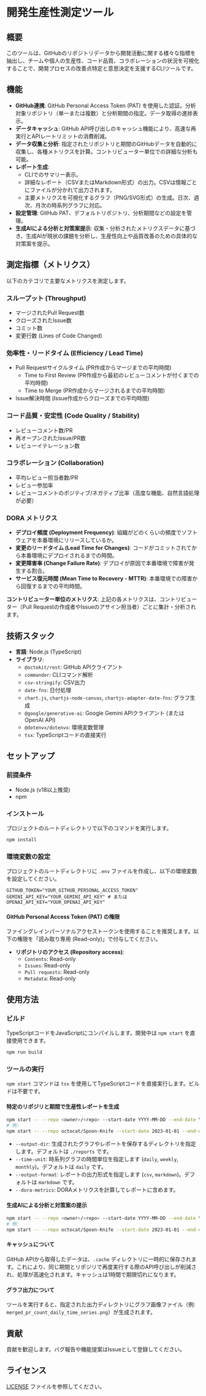 # 開発生産性測定ツール

## 概要

このツールは、GitHubのリポジトリデータから開発活動に関する様々な指標を抽出し、チームや個人の生産性、コード品質、コラボレーションの状況を可視化することで、開発プロセスの改善点特定と意思決定を支援するCLIツールです。

## 機能

*   **GitHub連携**: GitHub Personal Access Token (PAT) を使用した認証。分析対象リポジトリ（単一または複数）と分析期間の指定。データ取得の進捗表示。
*   **データキャッシュ**: GitHub API呼び出しのキャッシュ機能により、高速な再実行とAPIレートリミットの消費削減。
*   **データ収集と分析**: 指定されたリポジトリと期間のGitHubデータを自動的に収集し、各種メトリクスを計算。コントリビューター単位での詳細な分析も可能。
*   **レポート生成**: 
    *   CLIでのサマリー表示。
    *   詳細なレポート（CSVまたはMarkdown形式）の出力。CSVは情報ごとにファイルが分かれて出力されます。
    *   主要メトリクスを可視化するグラフ（PNG/SVG形式）の生成。日次、週次、月次の時系列グラフに対応。
*   **設定管理**: GitHub PAT、デフォルトリポジトリ、分析期間などの設定を管理。
*   **生成AIによる分析と対策案提示**: 収集・分析されたメトリクスデータに基づき、生成AIが現状の課題を分析し、生産性向上や品質改善のための具体的な対策案を提示。

## 測定指標（メトリクス）

以下のカテゴリで主要なメトリクスを測定します。

### スループット (Throughput)
*   マージされたPull Request数
*   クローズされたIssue数
*   コミット数
*   変更行数 (Lines of Code Changed)

### 効率性・リードタイム (Efficiency / Lead Time)
*   Pull Requestサイクルタイム (PR作成からマージまでの平均時間)
    *   Time to First Review (PR作成から最初のレビューコメントが付くまでの平均時間)
    *   Time to Merge (PR作成からマージされるまでの平均時間)
*   Issue解決時間 (Issue作成からクローズまでの平均時間)

### コード品質・安定性 (Code Quality / Stability)
*   レビューコメント数/PR
*   再オープンされたIssue/PR数
*   レビューイテレーション数

### コラボレーション (Collaboration)
*   平均レビュー担当者数/PR
*   レビュー参加率
*   レビューコメントのポジティブ/ネガティブ比率（高度な機能、自然言語処理が必要）

### DORA メトリクス
*   **デプロイ頻度 (Deployment Frequency)**: 組織がどのくらいの頻度でソフトウェアを本番環境にリリースしているか。
*   **変更のリードタイム (Lead Time for Changes)**: コードがコミットされてから本番環境にデプロイされるまでの時間。
*   **変更障害率 (Change Failure Rate)**: デプロイが原因で本番環境で障害が発生する割合。
*   **サービス復元時間 (Mean Time to Recovery - MTTR)**: 本番環境での障害から回復するまでの平均時間。

**コントリビューター単位のメトリクス**: 上記の各メトリクスは、コントリビューター（Pull Requestの作成者やIssueのアサイン担当者）ごとに集計・分析されます。

## 技術スタック

*   **言語**: Node.js (TypeScript)
*   **ライブラリ**:
    *   `@octokit/rest`: GitHub APIクライアント
    *   `commander`: CLIコマンド解析
    *   `csv-stringify`: CSV出力
    *   `date-fns`: 日付処理
    *   `chart.js`, `chartjs-node-canvas`, `chartjs-adapter-date-fns`: グラフ生成
    *   `@google/generative-ai`: Google Gemini APIクライアント (またはOpenAI API)
    *   `@dotenvx/dotenvx`: 環境変数管理
    *   `tsx`: TypeScriptコードの直接実行

## セットアップ

### 前提条件

*   Node.js (v18以上推奨)
*   npm

### インストール

プロジェクトのルートディレクトリで以下のコマンドを実行します。

```bash
npm install
```

### 環境変数の設定

プロジェクトのルートディレクトリに `.env` ファイルを作成し、以下の環境変数を設定してください。

```dotenv
GITHUB_TOKEN="YOUR_GITHUB_PERSONAL_ACCESS_TOKEN"
GEMINI_API_KEY="YOUR_GEMINI_API_KEY" # または OPENAI_API_KEY="YOUR_OPENAI_API_KEY"
```

#### GitHub Personal Access Token (PAT) の権限

ファイングレインパーソナルアクセストークンを使用することを推奨します。以下の権限を「読み取り専用 (Read-only)」で付与してください。

*   **リポジトリのアクセス (Repository access)**:
    *   `Contents`: Read-only
    *   `Issues`: Read-only
    *   `Pull requests`: Read-only
    *   `Metadata`: Read-only

## 使用方法

### ビルド

TypeScriptコードをJavaScriptにコンパイルします。開発中は `npm start` を直接使用できます。

```bash
npm run build
```

### ツールの実行

`npm start` コマンドは `tsx` を使用してTypeScriptコードを直接実行します。ビルドは不要です。

#### 特定のリポジリと期間で生産性レポートを生成

```bash
npm start -- --repo <owner>/<repo> --start-date YYYY-MM-DD --end-date YYYY-MM-DD [--output-dir <path>] [--time-unit <daily|weekly|monthly>] [--output-format <csv|markdown>] [--dora-metrics]
# 例:
npm start -- --repo octocat/Spoon-Knife --start-date 2023-01-01 --end-date 2023-12-31 --output-dir ./reports --time-unit daily --output-format csv --dora-metrics
```

*   `--output-dir`: 生成されたグラフやレポートを保存するディレクトリを指定します。デフォルトは `./reports` です。
*   `--time-unit`: 時系列グラフの時間単位を指定します (`daily`, `weekly`, `monthly`)。デフォルトは `daily` です。
*   `--output-format`: レポートの出力形式を指定します (`csv`, `markdown`)。デフォルトは `markdown` です。
*   `--dora-metrics`: DORAメトリクスを計算してレポートに含めます。

#### 生成AIによる分析と対策案の提示

```bash
npm start -- --repo <owner>/<repo> --start-date YYYY-MM-DD --end-date YYYY-MM-DD --analyze-ai
# 例:
npm start -- --repo octocat/Spoon-Knife --start-date 2023-01-01 --end-date 2023-12-31 --analyze-ai
```

#### キャッシュについて

GitHub APIから取得したデータは、`.cache` ディレクトリに一時的に保存されます。これにより、同じ期間とリポジリで再度実行する際のAPI呼び出しが削減され、処理が高速化されます。キャッシュは1時間で期限切れになります。

#### グラフ出力について

ツールを実行すると、指定された出力ディレクトリにグラフ画像ファイル（例: `merged_pr_count_daily_time_series.png`）が生成されます。

## 貢献

貢献を歓迎します。バグ報告や機能提案はIssueとして登録してください。

## ライセンス

[LICENSE](LICENSE) ファイルを参照してください。